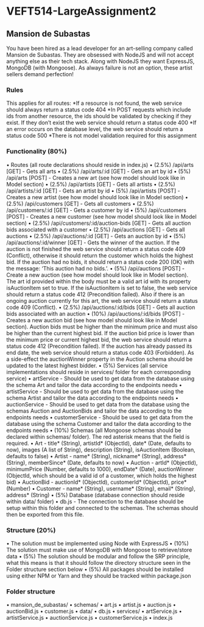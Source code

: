# VEFT514-LargeAssignment2

## Mansion de Subastas
You have been hired as a lead developer for an art-selling company called Mansion de Subastas.
They are obsessed with NodeJS and will not accept anything else as their tech stack. Along with
NodeJS they want ExpressJS, MongoDB (with Mongoose). As always failure is not an option,
these artist sellers demand perfection!

### Rules
This applies for all routes:
*If a resource is not found, the web service should always return a status code 404
*In POST requests which include ids from another resource, the ids should be validated by checking if they exist. If they don’t exist the web service should return a status code 400
*If an error occurs on the database level, the web service should return a status code 500
*There is not model validation required for this assignment

### Functionality (80%)
  • Routes (all route declarations should reside in index.js)
  • (2.5%) /api/arts [GET] - Gets all arts
  • (2.5%) /api/arts/:id [GET] - Gets an art by id
  • (5%) /api/arts [POST] - Creates a new art (see how model should look like in Model
    section)
  • (2.5%) /api/artists [GET] - Gets all artists
  • (2.5%) /api/artists/:id [GET] - Gets an artist by id
  • (5%) /api/artists [POST] - Creates a new artist (see how model should look like in
    Model section)
  • (2.5%) /api/customers [GET] - Gets all customers
  • (2.5%) /api/customers/:id [GET] - Gets a customer by id
  • (5%) /api/customers [POST] - Creates a new customer (see how model should look
    like in Model section)
  • (2.5%) /api/customers/:id/auction-bids [GET] - Gets all auction bids associated
    with a customer
  • (2.5%) /api/auctions [GET] - Gets all auctions
  • (2.5%) /api/auctions/:id [GET] - Gets an auction by id
  • (5%) /api/auctions/:id/winner [GET] - Gets the winner of the auction. If the auction
    is not finished the web service should return a status code 409 (Conflict), otherwise it
    should return the customer which holds the highest bid. If the auction had no bids, it
    should return a status code 200 (OK) with the message: ‘This auction had no bids.’.
  • (5%) /api/auctions [POST] - Create a new auction (see how model should look like in
    Model section). The art id provided within the body must be a valid art id with its
    property isAuctionItem set to true. If the isAuctionItem is set to false, the web
    service should return a status code 412 (Precondition failed). Also if there is an
    ongoing auction currently for this art, the web service should return a status code 409
    (Conflict).
  • (2.5%) /api/auctions/:id/bids [GET] - Gets all auction bids associated with an
    auction
  • (10%) /api/auctions/:id/bids [POST] - Creates a new auction bid (see how model
    should look like in Model section). Auction bids must be higher than the minimum
    price and must also be higher than the current highest bid. If the auction bid price is
    lower than the minimum price or current highest bid, the web service should return a
    status code 412 (Precondition failed). If the auction has already passed its end date,
    the web service should return a status code 403 (Forbidden). As a side-effect the
    auctionWinner property in the Auction schema should be updated to the latest
    highest bidder.
  • (5%) Services (all service implementations should reside in services/ folder for each
    corresponding service)
  • artService - Should be used to get data from the database using the schema Art and
    tailor the data according to the endpoints needs
  • artistService - Should be used to get data from the database using the schema
    Artist and tailor the data according to the endpoints needs
  • auctionService - Should be used to get data from the database using the schemas
    Auction and AuctionBids and tailor the data according to the endpoints needs
  • customerService - Should be used to get data from the database using the schema
    Customer and tailor the data according to the endpoints needs
  • (10%) Schemas (all Mongoose schemas should be declared within schemas/ folder). The
    red asterisk means that the field is required.
  • Art - title* (String), artistId* (ObjectId), date* (Date, defaults to now), images (A list of
    String), description (String), isAuctionItem (Boolean, defaults to false)
  • Artist - name* (String), nickname* (String), address* (String), memberSince* (Date,
    defaults to now)
  • Auction - artId* (ObjectId), minimumPrice (Number, defaults to 1000), endDate*
    (Date), auctionWinner (ObjectId, which should be a valid id of a customer, which
    holds the highest bid)
  • AuctionBid - auctionId* (ObjectId), customerId* (ObjectId), price* (Number) 
  • Customer - name* (String), username* (String), email* (String), address* (String)
  • (5%) Database (database connection should reside within data/ folder)
  • db.js - The connection to the database should be setup within this folder and
    connected to the schemas. The schemas should then be exported from this file.
### Structure (20%)
  • The solution must be implemented using Node with ExpressJS
  • (10%) The solution must make use of MongoDB with Mongoose to retrieve/store data
  • (5%) The solution should be modular and follow the SRP principle, what this means is that
    it should follow the directory structure seen in the Folder structure section below
  • (5%) All packages should be installed using either NPM or Yarn and they should be
    tracked within package.json
### Folder structure
  • mansion_de_subastas/
  • schemas/
  • art.js
  • artist.js
  • auction.js
  • auctionBid.js
  • customer.js
  • data/
  • db.js
  • services/
  • artService.js
  • artistService.js
  • auctionService.js
  • customerService.js
  • index.js
